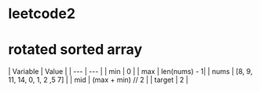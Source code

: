 # leetcode2
# rotated sorted array
| Variable | Value | | --- | --- | | min | 0 | | max | len(nums) - 1| | nums | [8, 9, 11, 14, 0, 1, 2 ,5 7] | | mid | (max + min) // 2 | | target | 2 |
